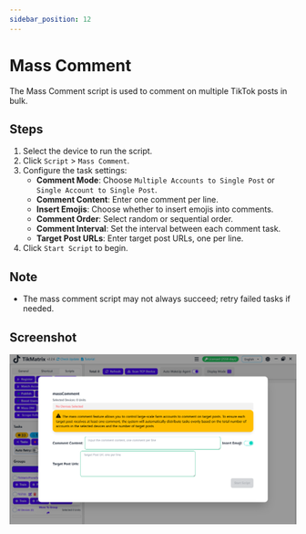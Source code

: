 ```yaml
---
sidebar_position: 12
---
```


# Mass Comment

The Mass Comment script is used to comment on multiple TikTok posts in bulk.

## Steps

1. Select the device to run the script.
2. Click `Script` > `Mass Comment`.
3. Configure the task settings:
    - **Comment Mode**: Choose `Multiple Accounts to Single Post` or `Single Account to Single Post`.
    - **Comment Content**: Enter one comment per line.
    - **Insert Emojis**: Choose whether to insert emojis into comments.
    - **Comment Order**: Select random or sequential order.
    - **Comment Interval**: Set the interval between each comment task.
    - **Target Post URLs**: Enter target post URLs, one per line.
4. Click `Start Script` to begin.

## Note

- The mass comment script may not always succeed; retry failed tasks if needed.

## Screenshot

![Mass Comment](../img/mass-comment.png)
